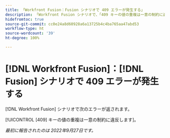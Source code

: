 ```yaml
---
title: 「Workfront Fusion：Fusion シナリオで 409 エラーが発生する」
description: 「Workfront Fusion シナリオで、「409 キーの値の重複は一意の制約に違反します」エラーが返されます。」
hidefromtoc: true
source-git-commit: cc0e24a8d60928a6a13725b4c4ba765aa47abd53
workflow-type: ht
source-wordcount: '39'
ht-degree: 100%

---
```



# [!DNL Workfront Fusion]：[!DNL Fusion] シナリオで 409 エラーが発生する

[!DNL Workfront Fusion] シナリオで次のエラーが返されます。

[!UICONTROL [409] キーの値の重複は一意の制約に違反します]。

_最初に報告されたのは 2022年9月27日です。_

